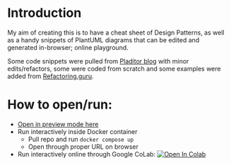 # Introduction

My aim of creating this is to have a cheat sheet of Design Patterns, as well as a handy snippets of PlantUML diagrams that can be edited and generated in-browser; online playground.

Some code snippets were pulled from [Pladitor blog](https://plantumleditor.com/blog) with minor edits/refactors, some were coded from scratch and some examples were added from [Refactoring.guru](https://refactoring.guru/design-patterns).

# How to open/run:

+ [Open in preview mode here](notebook.ipynb)
+ Run interactively inside Docker container
    + Pull repo and run `docker compose up`
    + Open through proper URL on browser
+ Run interactively online through Google CoLab:    <a target="_blank" href="https://colab.research.google.com/github/yoga1290/design-patterns-in-plantuml/blob/main/colab_compatible.ipynb">
  <img src="https://colab.research.google.com/assets/colab-badge.svg" alt="Open In Colab"/>
</a>